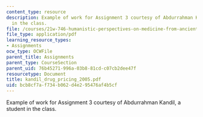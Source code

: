 ```yaml
---
content_type: resource
description: Example of work for Assignment 3 courtesy of Abdurrahman Kandil, a student
  in the class.
file: /courses/21w-746-humanistic-perspectives-on-medicine-from-ancient-greece-to-modern-america-spring-2005/bcb8cf7af734b062d4e295476af4b5cf_kandil_drug_pricing_2005.pdf
file_type: application/pdf
learning_resource_types:
- Assignments
ocw_type: OCWFile
parent_title: Assignments
parent_type: CourseSection
parent_uid: 76b45271-996a-03b8-81cd-c07cb2dee47f
resourcetype: Document
title: kandil_drug_pricing_2005.pdf
uid: bcb8cf7a-f734-b062-d4e2-95476af4b5cf
---
```

Example of work for Assignment 3 courtesy of Abdurrahman Kandil, a student in the class.

